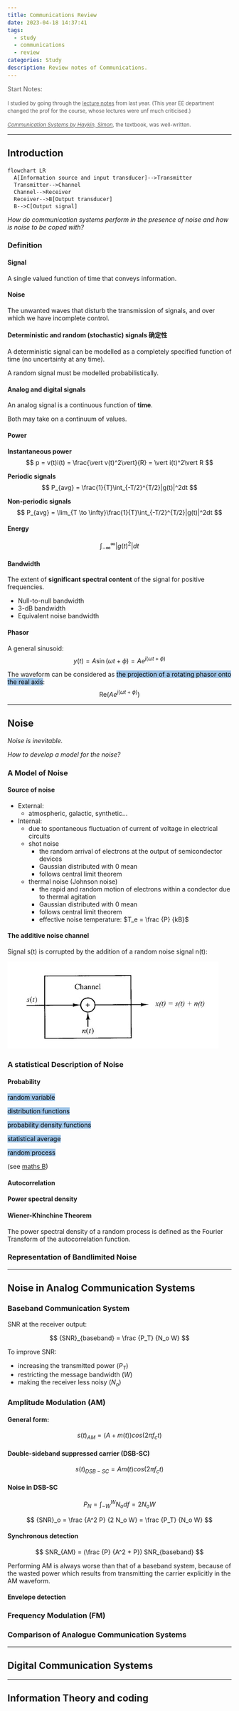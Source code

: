 ```yaml
---
title: Communications Review
date: 2023-04-18 14:37:41
tags:
  - study
  - communications
  - review
categories: Study
description: Review notes of Communications.
---
```



<p style="opacity: 0.7;">Start Notes: 

<small style="opacity: 0.7;"> I studied by going through the [lecture notes](https://github.com/thisisamor/blog_pic/blob/main/Communications/Comms2_notes_Spring.pdf) from last year. (This year EE department changed the prof for the course, whose lectures were unf much criticised.) 

[*Communication Systems by Haykin, Simon*](https://library-search.imperial.ac.uk/discovery/fulldisplay?docid=alma996665854401591&context=L&vid=44IMP_INST:ICL_VU1&lang=en&search_scope=MyInst_and_CI&adaptor=Local%20Search%20Engine&isFrbr=true&tab=Everything&query=any,contains,communication%20systems&sortby=date_d&facet=frbrgroupid,include,9028523163766173407&offset=0), the textbook, was well-written. </small>

---

## Introduction

```mermaid
flowchart LR
  A[Information source and input transducer]-->Transmitter
  Transmitter-->Channel
  Channel-->Receiver
  Receiver-->B[Output transducer]
  B-->C[Output signal]
```

*How do communication systems perform in the presence of noise and how is noise to be coped with?* 

### Definition

#### Signal
A single valued function of time that conveys information. 

#### Noise
The unwanted waves that disturb the transmission of signals, and over which we have incomplete control. 

#### Deterministic and random (stochastic) signals 确定性
A deterministic signal can be modelled as a completely specified function of time (no uncertainty at any time). 

A random signal must be modelled probabilistically. 

#### Analog and digital signals
An analog signal is a continuous function of **time**. 

Both may take on a continuum of values. 

#### Power
**Instantaneous power**
  $$ p = v(t)i(t) = \frac{\vert v(t)^2\vert}{R} = \vert i(t)^2\vert R $$

**Periodic signals**
  $$ P_{avg} = \frac{1}{T}\int_{-T/2}^{T/2}|g(t)|^2dt $$

**Non-periodic signals**
  $$ P_{avg} = \lim_{T \to \infty}\frac{1}{T}\int_{-T/2}^{T/2}|g(t)|^2dt $$



#### Energy 
  $$ \int_{-\infty}^{\infty} \vert g(t)^2 \vert dt $$

#### Bandwidth 
The extent of **significant spectral content** of the signal for positive frequencies. 

- Null-to-null bandwidth
- 3-dB bandwidth
- Equivalent noise bandwidth

#### Phasor
A general sinusoid: 
  $$y(t) = A\sin(\omega t + \phi) = A e^{j(\omega t + \phi)} $$
  
The waveform can be considered as <mark style="background-color: #9fc5e8;">the projection of a rotating phasor onto the real axis</mark>: 
  $$ \text{Re} (A e^{j(\omega t + \phi)} ) $$

---

## Noise 

*Noise is inevitable.*

*How to develop a model for the noise?*

### A Model of Noise

#### Source of noise

- External: 
  - atmospheric, galactic, synthetic...
- Internal: 
  - due to spontaneous fluctuation of current of voltage in electrical circuits
  - shot noise
    - the random arrival of electrons at the output of semicondector devices
    - Gaussian distributed with 0 mean
    - follows central limit theorem
  - thermal noise (Johnson noise)
    - the rapid and random motion of electrons within a condector due to thermal agitation
    - Gaussian distributed with 0 mean
    - follows central limit theorem
    - effective noise temperature: $T_e = \frac {P} {kB}$

#### The additive noise channel

Signal s(t) is corrupted by the addition of a random noise signal n(t): 

![additive noise channel](https://github.com/thisisamor/blog_pic/blob/main/Communications/review%20notes/1%20additive%20noise%20channel.jpg?raw=true)


### A statistical Description of Noise

#### Probability

<mark style="background-color: #9fc5e8;">random variable</mark>

<mark style="background-color: #9fc5e8;">distribution functions</mark>

<mark style="background-color: #9fc5e8;">probability density functions</mark>

<mark style="background-color: #9fc5e8;">statistical average</mark>

<mark style="background-color: #9fc5e8;">random process</mark>




(see [maths B](https://github.com/thisisamor/blog_pic/blob/main/Maths/Maths-B-Probability.pdf))

#### Autocorrelation


#### Power spectral density


#### Wiener-Khinchine Theorem

The power spectral density of a random process is defined as the Fourier Transform of the autocorrelation function. 


### Representation of Bandlimited Noise




---

## Noise in Analog Communication Systems


### Baseband Communication System

SNR at the receiver output: 

$$ {SNR}_{baseband} = \frac {P_T} {N_o W} $$

To improve SNR: 
- increasing the transmitted power ($P_T$)
- restricting the message bandwidth ($W$)
- making the receiver less noisy ($N_o$)

### Amplitude Modulation (AM)

#### General form:

$$ s(t)_{AM} = (A+m(t)) cos(2 \pi f_c t) $$

#### Double-sideband suppressed carrier (DSB-SC)

$$ s(t)_{DSB-SC} = Am(t)cos(2 \pi f_c t) $$

#### Noise in DSB-SC

$$ P_N = \int_{-W}^{W} N_o df = 2 N_o W $$

$$ {SNR}_o = \frac {A^2 P} {2 N_o W} = \frac {P_T} {N_o W} $$

#### Synchronous detection

$$ SNR_{AM} = (\frac {P} {A^2 + P}) SNR_{baseband} $$

Performing AM is always worse than that of a baseband system, because of the wasted power which results from transmitting the carrier explicitly in the AM waveform. 

#### Envelope detection




### Frequency Modulation (FM)


### Comparison of Analogue Communication Systems





---

## Digital Communication Systems






---

## Information Theory and coding 







